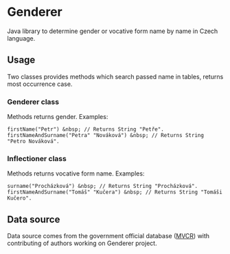 # Genderer
Java library to determine gender or vocative form name by name in Czech language.

## Usage
Two classes provides methods which search passed name in tables, returns most occurrence case.

### Genderer class
Methods returns gender. Examples:
```
firstName("Petr") &nbsp; // Returns String "Petře".
firstNameAndSurname("Petra" "Nováková") &nbsp; // Returns String "Petro Nováková".
```

### Inflectioner class
Methods returns vocative form name. Examples:
```
surname("Procházková") &nbsp; // Returns String "Procházková".
firstNameAndSurname("Tomáš" "Kučera") &nbsp; // Returns String "Tomáši Kučero".
```

## Data source
Data source comes from the government official database ([MVCR](https://www.mvcr.cz/)) with contributing of authors working on Genderer project.
